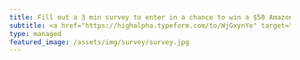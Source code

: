 ```yaml
---
title: Fill out a 3 min survey to enter in a chance to win a $50 Amazon gift card
subtitle: <a href="https://highalpha.typeform.com/to/WjGxynYe" target="_blank"><button type="button" class="btn btn-success">Fill out survey</button></a>
type: managed
featured_image: /assets/img/survey/survey.jpg
---
```


<!-- Reddit Pixel -->
<script>
!function(w,d){if(!w.rdt){var p=w.rdt=function(){p.sendEvent?p.sendEvent.apply(p,arguments):p.callQueue.push(arguments)};p.callQueue=[];var t=d.createElement("script");t.src="https://www.redditstatic.com/ads/pixel.js",t.async=!0;var s=d.getElementsByTagName("script")[0];s.parentNode.insertBefore(t,s)}}(window,document);rdt('init','t2_gg11x');rdt('track', 'PageVisit');
</script>
<!-- DO NOT MODIFY -->
<!-- End Reddit Pixel -->

